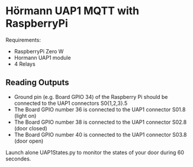 # Hörmann UAP1 MQTT with RaspberryPi

Requirements:
 - RaspberryPi Zero W
 - Hormann UAP1 module
 - 4 Relays

## Reading Outputs

 - Ground pin (e.g. Board GPIO 34) of the Raspberry Pi should be connected to the UAP1 connectors S0{1,2,3}.5
 - The Board GPIO number 36 is connected to the UAP1 connector S01.8 (light on)
 - The Board GPIO number 38 is connected to the UAP1 connector S02.8 (door closed)
 - The Board GPIO number 40 is connected to the UAP1 connector S03.8 (door open)

Launch alone UAP1States.py to monitor the states of your door during 60 secondes.

